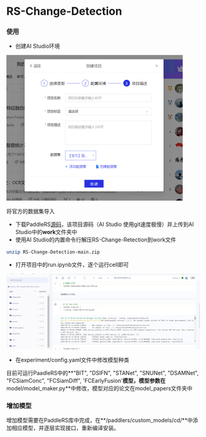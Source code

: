 # RS-Change-Detection

### 使用

* 创建AI Studio环境

<img src="./images/1.png" style="zoom:50%" />

将官方的数据集导入

* 下载PaddleRS[源码](https://github.com/faye0078/PaddleRS-addModels)，该项目源码（AI Studio 使用git速度极慢）并上传到AI Studio中的**work**文件夹中
* 使用AI Studio的内置命令行解压RS-Change-Retection到work文件

```bash
unzip RS-Change-Detection-main.zip
```

* 打开项目中的run.ipynb文件，逐个运行cell即可

<img src="./images/2.png" style="zoom:50%" />

* 在experiment/config.yaml文件中修改模型种类

目前可运行PaadleRS中的**"BIT", "DSIFN", "STANet", "SNUNet", "DSAMNet", "FCSiamConc", "FCSiamDiff", 'FCEarlyFusion'**模型，模型参数在**model/model_maker.py**中修改，模型对应的论文在model_papers文件夹中

### 增加模型

增加模型需要在PaddleRS库中完成，在**/paddlers/custom_models/cd/**中添加相应模型，并逐层实现接口，重新编译安装。

